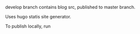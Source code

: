 develop branch contains blog src, published to master branch.

Uses hugo statis site generator.

To publish locally, run

```shell

```
